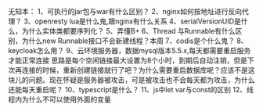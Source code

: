 无知本：
1、可执行的jar包与war有什么区别？
2、nginx如何按地址进行反向代理？
3、openresty lua是什么鬼,跟nginx有什么关系
4、serialVersionUID是什么，为什么实体类都要序列化？
5、弄懂B+
6、Thread 与Runnable有什么区别，为什么new Runnable接口不会新建线程？本周
7、codis是个什么鬼？
8、keycloak怎么用？
9、云环境服务器，数据mysql版本5.5.x,每天都需要重启服务才能正常连接
	思路是每个空闲链接最大设置为8个小时，到期后自动注销，但是下次再连接的时候，重新创建链接就行了吧？为什么需要重启数据库呢？应该不是这块儿的问题。现在怀疑是服务器被攻击，可是被攻击也不会每天都为攻击，为什么还能每天重启呢？
10、typescript是什么？
11、js中let var与const的区别
12、线程内为什么不可以使用外面的变量